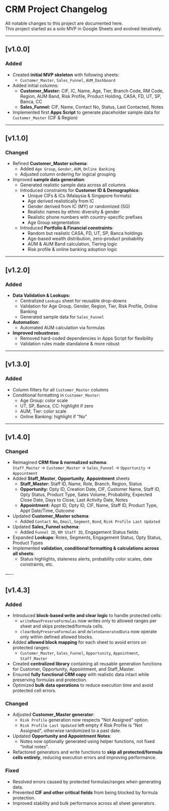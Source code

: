 # CRM Project Changelog

All notable changes to this project are documented here.  
This project started as a solo MVP in Google Sheets and evolved iteratively.

---

## [v1.0.0]
### Added
- Created **initial MVP skeleton** with following sheets:
  - `Customer_Master`, `Sales_Funnel`, `AUM_Dashboard`
- Added initial columns:
  - **Customer_Master:** CIF, IC, Name, Age, Tier, Branch Code, RM Code, Region, AUM Band, Risk Profile, Product Holding, CASA, FD, UT, SP, Banca, CC
  - **Sales_Funnel:** CIF, Name, Contact No, Status, Last Contacted, Notes
- Implemented first **Apps Script** to generate placeholder sample data for `Customer_Master` (CIF & Region)

---

## [v1.1.0]
### Changed
- Refined **Customer_Master schema**:
  - Added `Age Group`, `Gender`, `AUM`, `Online Banking`
  - Adjusted column ordering for logical grouping
- Improved **sample data generation**:
  - Generated realistic sample data across all columns
  - Introduced constraints for **Customer ID & Demographics**:
    - Unique CIFs & ICs (Malaysia & Singapore formats)
    - Age derived realistically from IC
    - Gender derived from IC (MY) or randomized (SG)
    - Realistic names by ethnic diversity & gender
    - Realistic phone numbers with country-specific prefixes
    - Age Group segmentation
  - Introduced **Portfolio & Financial constraints**:
    - Random but realistic CASA, FD, UT, SP, Banca holdings
    - Age-based wealth distribution, zero-product probability
    - AUM & AUM Band calculation, Tiering logic
    - Risk profile & online banking adoption logic

---

## [v1.2.0]
### Added
- **Data Validation & Lookups:**
  - Centralized `Lookups` sheet for reusable drop-downs
  - Validation for Age Group, Gender, Region, Tier, Risk Profile, Online Banking
  - Generated sample data for `Sales_Funnel`
- **Automation:**
  - Automated AUM calculation via formulas
- **Improved robustness:**
  - Removed hard-coded dependencies in Apps Script for flexibility
  - Validation rules made standalone & more robust

---

## [v1.3.0]
### Added
- Column filters for all `Customer_Master` columns
- Conditional formatting in `Customer_Master`:
  - Age Group: color scale
  - UT, SP, Banca, CC: highlight if zero
  - AUM, Tier: color scale
  - Online Banking: highlight if "No"

---

## [v1.4.0]
### Changed
- Reimagined **CRM flow & normalized schema**:  
  `Staff_Master` → `Customer_Master` → `Sales_Funnel` → `Opportunity` → `Appointment`
- Added **Staff_Master**, **Opportunity**, **Appointment** sheets
  - **Staff_Master:** Staff ID, Name, Role, Branch, Region, Status
  - **Opportunity:** Opty ID, Creation Date, CIF, Customer Name, Staff ID, Opty Status, Product Type, Sales Volume, Probability, Expected Close Date, Days to Close, Last Activity Date, Notes
  - **Appointment:** Appt ID, Opty ID, CIF, Name, Staff ID, Product Type, Appt Date/Time, Outcome
- Updated **Customer_Master schema**:
  - Added `Contact No`, `Email`, `Segment`, `Bond`, `Risk Profile Last Updated`
- Updated **Sales_Funnel schema**:
  - Added `Funnel ID`, `RM Staff ID`, Engagement Status fields
- Expanded **Lookups**: Roles, Segments, Engagement Status, Opty Status, Product Types
- Implemented **validation, conditional formatting & calculations across all sheets**:
  - Status highlights, staleness alerts, probability color scales, date constraints, etc.

—--

## [v1.4.3]
### Added
- Introduced **block-based write and clear logic** to handle protected cells:
  - `writeRowsPreserveFormulas` now writes only to allowed ranges per sheet and skips protected/formula cells.
  - `clearBodyPreserveFormulas` and `deleteGeneratedData` now operate only within defined allowed blocks.
- Added **allowed block mapping** for each sheet to avoid errors on protected ranges:
  - `Customer_Master`, `Sales_Funnel`, `Opportunity`, `Appointment`, `Staff_Master`
- Created **centralized library** containing all reusable generation functions for Customer, Opportunity, Appointment, and Staff_Master.
- Ensured **fully functional CRM copy** with realistic data intact while preserving formulas and protection.
- Optimized **bulk data operations** to reduce execution time and avoid protected cell errors.

### Changed
- Adjusted **Customer_Master generator**:
  - `Risk Profile` generation now respects "Not Assigned" option.
  - `Risk Profile Last Updated` left empty if Risk Profile is "Not Assigned", otherwise randomized to a past date.
- Updated **Opportunity and Appointment Notes**:
  - Notes now optionally generated using helper functions, not fixed "Initial notes".
- Refactored generators and write functions to **skip all protected/formula cells entirely**, reducing execution errors and improving performance.

### Fixed
- Resolved errors caused by protected formulas/ranges when generating data.
- Prevented **CIF and other critical fields** from being blocked by formula protection.
- Improved stability and bulk performance across all sheet generators.
